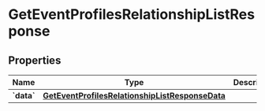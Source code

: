 
# GetEventProfilesRelationshipListResponse

## Properties
| Name | Type | Description | Notes |
| ------------ | ------------- | ------------- | ------------- |
| **&#x60;data&#x60;** | [**GetEventProfilesRelationshipListResponseData**](GetEventProfilesRelationshipListResponseData.md) |  |  |



